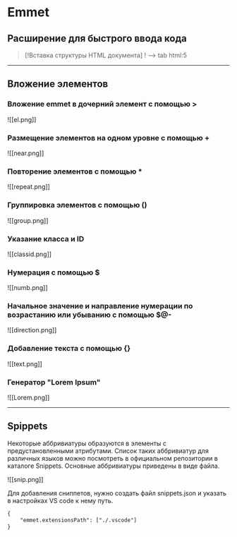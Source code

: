 # Emmet
## Расширение для быстрого ввода кода
> [!Вставка структуры HTML документа]
> ! --> tab
> html:5

***
## Вложение элементов
### Вложение emmet в дочерний элемент с помощью >
![[el.png]]

### Размещение элементов на одном уровне с помощью +
![[near.png]]

### Повторение элементов с помощью *
![[repeat.png]]

### Группировка элементов с помощью ()
![[group.png]]

### Указание класса и ID
![[classid.png]]

### Нумерация с помощью $
![[numb.png]]

### Начальное значение и направление нумерации по возрастанию или убыванию с помощью $@-
![[direction.png]]

### Добавление текста с помощью {}
![[text.png]]

### Генератор "Lorem Ipsum"
![[Lorem.png]]
***
## Spippets
Некоторые аббривиатуры образуются в элементы с предустановленными атрибутами.
Список таких аббривиатур для различных языков можно посмотреть в официальном репозитории в каталоге Snippets. Основные аббривиатуры приведены в виде файла.

![[snip.png]]

Для добавления сниппетов, нужно создать файл snippets.json и указать в настройках VS code к нему путь. 
~~~html
{
	"emmet.extensionsPath": ["./.vscode"]
}
~~~
